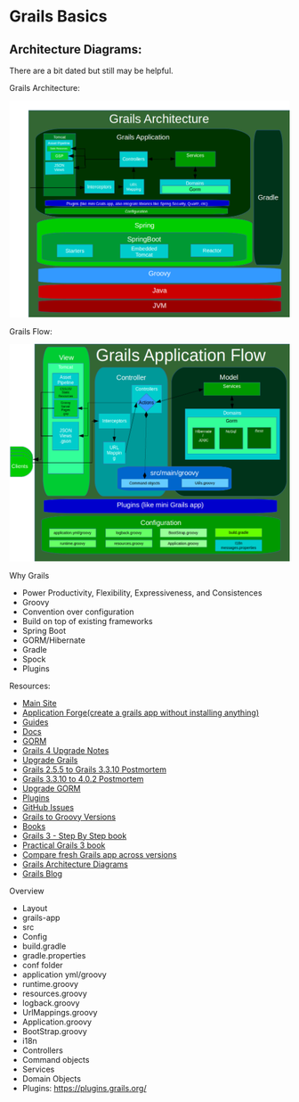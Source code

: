 # Grails Basics

## Architecture Diagrams:
There are a bit dated but still may be helpful.

Grails Architecture:

![Grails Architecture](https://github.com/virtualdogbert/Grails_Architecture/raw/master/Grails_Architecture.png)

Grails Flow:

![Grails Flow](https://github.com/virtualdogbert/Grails_Architecture/raw/master/Grails_Flow.png)

Why Grails
* Power Productivity, Flexibility, Expressiveness, and Consistences
* Groovy
* Convention over configuration
* Build on top of existing frameworks
* Spring Boot
* GORM/Hibernate
* Gradle
* Spock
* Plugins


Resources:
* [Main Site](http://grails.org)
* [Application Forge(create a grails app without installing anything)](https://start.grails.org/)
* [Guides](http://guides.grails.org/#/index)
* [Docs](http://docs.grails.org/latest/guide/single.html)
* [GORM](http://gorm.grails.org/)
* [Grails 4 Upgrade Notes](https://dev.to/erichelgeson/grails-4-upgrade-notes-3cja)
* [Upgrade Grails](https://grails.github.io/grails-upgrade/latest/guide/index.html)
* [Grails 2.5.5 to Grails 3.3.10 Postmortem](https://dev.to/virtualdogbert/grails-2-5-5-to-grails-3-3-10-postmortem-520a)
* [Grails 3.3.10 to 4.0.2 Postmortem](https://dev.to/virtualdogbert/grails-3-3-10-to-4-0-2-postmortem-5kj)
* [Upgrade GORM](http://gorm.grails.org/latest/hibernate/manual/index.html#upgradeNotes)
* [Plugins](http://plugins.grails.org/)
* [GitHub Issues](https://github.com/grails/grails-core/issues)
* [Grails to Groovy Versions](https://objectpartners.com/2015/05/14/list-of-groovy-versions-for-each-version-of-grails/)
* [Books](https://grails.org/learn.html)
* [Grails 3 - Step By Step book](https://leanpub.com/grails3book)
* [Practical Grails 3 book](https://www.grails3book.com/)
* [Compare fresh Grails app across versions](https://github.com/erichelgeson/grails-versions)
* [Grails Architecture Diagrams](https://github.com/virtualdogbert/Grails_Architecture)
* [Grails Blog](http://grailsblog.objectcomputing.com/)

Overview
* Layout
* grails-app
* src
* Config
* build.gradle
* gradle.properties
* conf folder
* application yml/groovy
* runtime.groovy
* resources.groovy
* logback.groovy
* UrlMappings.groovy
* Application.groovy
* BootStrap.groovy
* i18n
* Controllers
* Command objects
* Services
* Domain Objects
* Plugins:
https://plugins.grails.org/
